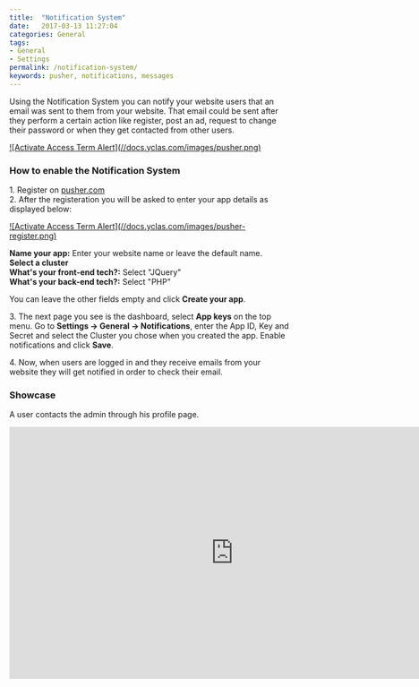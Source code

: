 ```yaml
---
title:  "Notification System"
date:   2017-03-13 11:27:04
categories: General
tags: 
- General
- Settings
permalink: /notification-system/
keywords: pusher, notifications, messages
---
```

Using the Notification System you can notify your website users that an email was sent to them from your website. That email could be sent after they perform a certain action like register, post an ad, request to change their password or when they get contacted from other users.

<a href="//docs.yclas.com/images/pusher.png" class="thumbnail gallery-item" data-gallery>
![Activate Access Term Alert](//docs.yclas.com/images/pusher.png)
</a>

### How to enable the Notification System

1\. Register on [pusher.com](https://dashboard.pusher.com/accounts/sign_up) <br>
2\. After the registeration you will be asked to enter your app details as displayed below:

<a href="//docs.yclas.com/images/pusher-register.png" class="thumbnail gallery-item" data-gallery>
![Activate Access Term Alert](//docs.yclas.com/images/pusher-register.png)
</a>

**Name your app:** Enter your website name or leave the default name.<br>
**Select a cluster**<br>
**What's your front-end tech?:** Select "JQuery"<br>
**What's your back-end tech?:** Select "PHP"<br>

You can leave the other fields empty and click **Create your app**.

3\. The next page you see is the dashboard, select **App keys** on the top menu. Go to **Settings -> General -> Notifications**, enter the App ID, Key and Secret and select the Cluster you chose when you created the app. Enable notifications and click **Save**.

4\. Now, when users are logged in and they receive emails from your website they will get notified in order to check their email.

### Showcase

A user contacts the admin through his profile page.

<iframe width="800" height="450" src="https://www.youtube.com/embed/zjWFo1JFhw8" frameborder="0" allowfullscreen></iframe>


